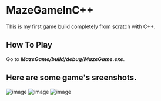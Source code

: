 # MazeGameInC++
This is my first game build completely from scratch with C++.

## How To Play
  Go to ***MazeGame/build/debug/MazeGame.exe***.<br>

## Here are some game's sreenshots.
![image](https://github.com/NaitikRathi/MazeGameInC/assets/84074226/80d00324-8143-49c0-888d-6d5a2128faae)
![image](https://github.com/NaitikRathi/MazeGameInC/assets/84074226/605e21c2-416c-4ee6-a129-87f7e4acd707)
![image](https://github.com/NaitikRathi/MazeGameInC/assets/84074226/3019fd22-198c-4109-86e3-016841b07a6e)
